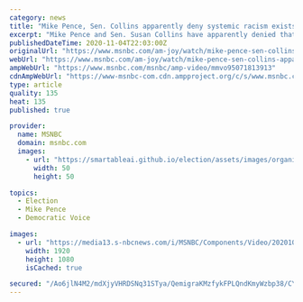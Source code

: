 ```yaml
---
category: news
title: "Mike Pence, Sen. Collins apparently deny systemic racism exists"
excerpt: "Mike Pence and Sen. Susan Collins have apparently denied that systemic racism exists while on the 2020 campaign trail, Pence also implying that 2020 Democratic presidential candidate Vice President Joe Biden is in error for acknowledging racism in America."
publishedDateTime: 2020-11-04T22:03:00Z
originalUrl: "https://www.msnbc.com/am-joy/watch/mike-pence-sen-collins-apparently-deny-systemic-racism-exists-95071813913"
webUrl: "https://www.msnbc.com/am-joy/watch/mike-pence-sen-collins-apparently-deny-systemic-racism-exists-95071813913"
ampWebUrl: "https://www.msnbc.com/msnbc/amp-video/mmvo95071813913"
cdnAmpWebUrl: "https://www-msnbc-com.cdn.ampproject.org/c/s/www.msnbc.com/msnbc/amp-video/mmvo95071813913"
type: article
quality: 135
heat: 135
published: true

provider:
  name: MSNBC
  domain: msnbc.com
  images:
    - url: "https://smartableai.github.io/election/assets/images/organizations/msnbc.com-50x50.jpg"
      width: 50
      height: 50

topics:
  - Election
  - Mike Pence
  - Democratic Voice

images:
  - url: "https://media13.s-nbcnews.com/i/MSNBC/Components/Video/202010/n_joy_goprace_201031_1920x1080.jpg"
    width: 1920
    height: 1080
    isCached: true

secured: "/Ao6jlN4M2/mdXjyVHRDSNq31STya/QemigraKMzfykFPLQndKmyWzbp38/CYmOuAmtRWbMWZZZelLuHy/bSabnvPgYm3V0qgfCXF/sxDPr0B2BNyoSCol3g4xskd58zGDAkrIHaTnJn4agWYSdzyQVcc3WPORrK9cNXQK0j9cbSVkNx3jcGUPSXZ1uSd5IhADdmF87THXdv4e2/iSTGev1wRpCX6VqDYPxVDx/bDVDOVByTKmfgJmB/MB6F0Wrs5d0BmHFizN3UAdNjwj32A/a60tUrKvpEBlX75+8iAIz+vB5LyRGn08VDLVkkNmfYjJ4FIqMtThm5ppqZSkAZfreQp/ZqNPVt6MmRo0K4kFg=;jNzAqRPja2aXzjngGv77DA=="
---
```


